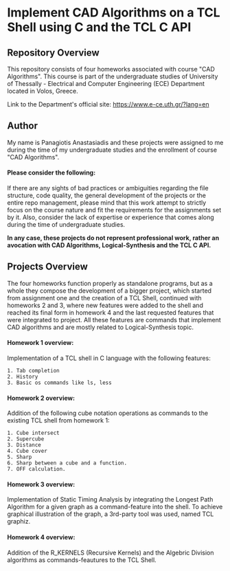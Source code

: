 # Implement CAD Algorithms on a TCL Shell using C and the TCL C API

## Repository Overview 

This repository consists of four homeworks associated with course "CAD Algorithms". This course is part of the undergraduate studies of University of Thessally - Electrical and Computer Engineering (ECE) Department located in Volos, Greece.

Link to the Department's official site: https://www.e-ce.uth.gr/?lang=en

## Author

My name is Panagiotis Anastasiadis and these projects were assigned to me during the time of my undergraduate studies and the enrollment of course "CAD Algorithms".

#### Please consider the following:

 If there are any sights of bad practices or ambiguities regarding the file structure, code quality, the general development of the projects or the entire repo management, please mind that this work attempt to strictly focus on the course nature and fit the requirements for the assignments set by it. Also, consider the lack of expertise or experience that comes along during the time of undergraduate studies. 

**In any case, these projects do not represent professional work, rather an avocation with CAD Algorithms, Logical-Synthesis and the TCL C API.** 

## Projects Overview

The four homeworks function properly as standalone programs, but as a whole they compose the development of a bigger project, which started from assignment one and the creation of a TCL Shell, continued with homeworks 2 and 3, where new features were added to the shell and reached its final form in homework 4 and the last requested features that were integrated to project. All these features are commands that implement CAD algorithms and are mostly related to Logical-Synthesis topic. 

#### Homework 1 overview: 

Implementation of a TCL shell in C language with the following features:

    1. Tab completion
    2. History
    3. Basic os commands like ls, less

#### Homework 2 overview:

Addition of the following cube notation operations as commands to the existing TCL shell from homework 1:
    
    1. Cube intersect
    2. Supercube
    3. Distance 
    4. Cube cover
    5. Sharp 
    6. Sharp between a cube and a function.
    7. OFF calculation.
    
 #### Homework 3 overview:
 
 Implementation of Static Timing Analysis by integrating the Longest Path Algorithm for a given graph as a command-feature into the shell. To achieve graphical illustration of the graph, a 3rd-party tool was used, named TCL graphiz.
 
 #### Homework 4 overview:
 
 Addition of the R_KERNELS (Recursive Kernels) and the Algebric Division algorithms as commands-feautures to the TCL Shell. 
 
 
